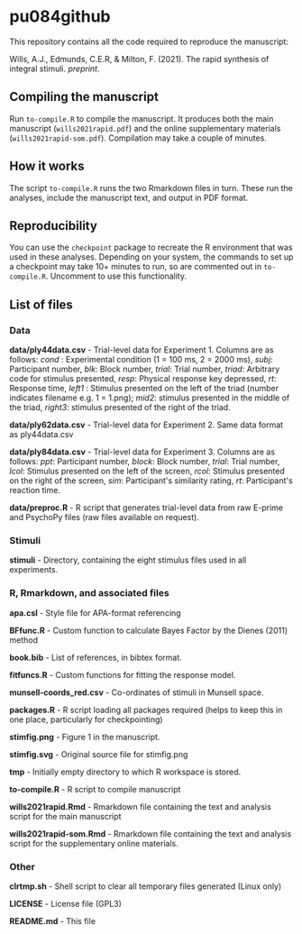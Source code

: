 # pu084github

This repository contains all the code required to reproduce the manuscript:

Wills, A.J., Edmunds, C.E.R, & Milton, F. (2021). The rapid synthesis of integral stimuli. _preprint_.

## Compiling the manuscript

Run `to-compile.R` to compile the manuscript. It produces both the main manuscript (`wills2021rapid.pdf`) and the online supplementary materials (`wills2021rapid-som.pdf`). Compilation may take a couple of minutes. 

## How it works

The script `to-compile.R` runs the two Rmarkdown files in turn. These run the analyses, include the manuscript text, and output in PDF format. 

## Reproducibility

You can use the `checkpoint` package to recreate the R environment that was used in these analyses. Depending on your system, the commands to set up a checkpoint may take 10+ minutes to run, so are commented out in `to-compile.R`. Uncomment to use this functionality. 

## List of files

### Data

**data/ply44data.csv** - Trial-level data for Experiment 1. Columns are as follows: _cond_ : Experimental condition (1 = 100 ms, 2 = 2000 ms), _subj_: Participant number, _blk_: Block number, _trial_: Trial number, _triad_: Arbitrary code for stimulus presented, _resp_: Physical response key depressed, _rt_: Response time, _left1_ : Stimulus presented on the left of the triad (number indicates filename e.g. 1 = 1.png); _mid2_: stimulus presented in the middle of the triad, _right3_: stimulus presented of the right of the triad.

**data/ply62data.csv** - Trial-level data for Experiment 2. Same data format as ply44data.csv

**data/ply84data.csv** - Trial-level data for Experiment 3. Columns are as follows: _ppt_: Participant number, _block_: Block number, _trial_: Trial number, _lcol_: Stimulus presented on the left of the screen, _rcol_: Stimulus presented on the right of the screen, _sim_: Participant's similarity rating, _rt_: Participant's reaction time.

**data/preproc.R** - R script that generates trial-level data from raw E-prime
and PsychoPy files (raw files available on request).

### Stimuli

**stimuli** - Directory, containing the eight stimulus files used in all experiments. 

### R, Rmarkdown, and associated files

**apa.csl** - Style file for APA-format referencing

**BFfunc.R** - Custom function to calculate Bayes Factor by the Dienes (2011) method

**book.bib** - List of references, in bibtex format.

**fitfuncs.R** - Custom functions for fitting the response model.

**munsell-coords_red.csv** - Co-ordinates of stimuli in Munsell space.

**packages.R** - R script loading all packages required (helps to keep this in
one place, particularly for checkpointing)

**stimfig.png** - Figure 1 in the manuscript.

**stimfig.svg** - Original source file for stimfig.png

**tmp** - Initially empty directory to which R workspace is stored.

**to-compile.R** - R script to compile manuscript

**wills2021rapid.Rmd** - Rmarkdown file containing the text and analysis script for the main manuscript

**wills2021rapid-som.Rmd** - Rmarkdown file containing the text and analysis script for the supplementary online materials. 

### Other 

**clrtmp.sh** - Shell script to clear all temporary files generated (Linux only)

**LICENSE** - License file (GPL3)

**README.md** - This file


